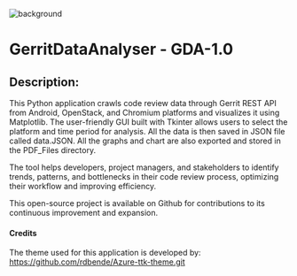![background](https://user-images.githubusercontent.com/34188200/224317301-48a0d7c9-169a-46a9-82b5-71fcf03d54d4.png)

# GerritDataAnalyser - GDA-1.0


## Description:
This Python application crawls code review data through Gerrit REST API from Android, OpenStack, and Chromium platforms and visualizes it using Matplotlib. The user-friendly GUI built with Tkinter allows users to select the platform and time period for analysis. All the data is then saved in JSON file called data.JSON. All the graphs and chart are also exported and stored in the PDF_Files directory. 

The tool helps developers, project managers, and stakeholders to identify trends, patterns, and bottlenecks in their code review process, optimizing their workflow and improving efficiency. 

This open-source project is available on Github for contributions to its continuous improvement and expansion.

#### Credits
The theme used for this application is developed by: https://github.com/rdbende/Azure-ttk-theme.git


